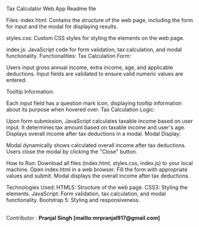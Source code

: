 Tax Calculator Web App Readme file

Files: index.html: Contains the structure of the web page, including the form for input and the modal for displaying results.

styles.css: Custom CSS styles for styling the elements on the web page. 

index.js: JavaScript code for form validation, tax calculation, and modal functionality. Functionalities:
Tax Calculation Form:

Users input gross annual income, extra income, age, and applicable deductions. Input fields are validated to ensure valid numeric values are entered.

Tooltip Information:

Each input field has a question mark icon, displaying tooltip information about its purpose when hovered over.
Tax Calculation Logic:

Upon form submission, JavaScript calculates taxable income based on user input. It determines tax amount based on taxable income and user's age. Displays overall income after tax deductions in a modal. Modal Display:

Modal dynamically shows calculated overall income after tax deductions. Users close the modal by clicking the "Close" button.

How to Run: Download all files (index.html, styles.css, index.js) to your local machine. Open index.html in a web browser. Fill the form with appropriate values and submit. Modal displays the overall income after tax deductions.

Technologies Used: HTML5: Structure of the web page. CSS3: Styling the elements. JavaScript: Form validation, tax calculation, and modal functionality. Bootstrap 5: Styling and responsiveness.

<br/>
Contributor : <b>Pranjal Singh <b/>
[mailto:mrpranjal917@gmail.com]
